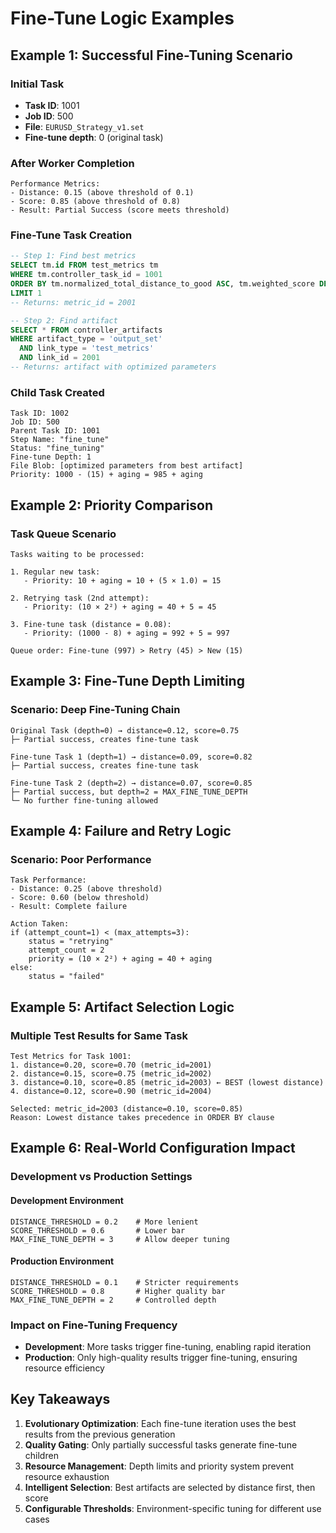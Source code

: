 # Fine-Tune Logic Examples

## Example 1: Successful Fine-Tuning Scenario

### Initial Task
- **Task ID**: 1001
- **Job ID**: 500
- **File**: `EURUSD_Strategy_v1.set`
- **Fine-tune depth**: 0 (original task)

### After Worker Completion
```
Performance Metrics:
- Distance: 0.15 (above threshold of 0.1)
- Score: 0.85 (above threshold of 0.8)
- Result: Partial Success (score meets threshold)
```

### Fine-Tune Task Creation
```sql
-- Step 1: Find best metrics
SELECT tm.id FROM test_metrics tm 
WHERE tm.controller_task_id = 1001
ORDER BY tm.normalized_total_distance_to_good ASC, tm.weighted_score DESC
LIMIT 1
-- Returns: metric_id = 2001

-- Step 2: Find artifact
SELECT * FROM controller_artifacts 
WHERE artifact_type = 'output_set' 
  AND link_type = 'test_metrics' 
  AND link_id = 2001
-- Returns: artifact with optimized parameters
```

### Child Task Created
```
Task ID: 1002
Job ID: 500
Parent Task ID: 1001
Step Name: "fine_tune"
Status: "fine_tuning"
Fine-tune Depth: 1
File Blob: [optimized parameters from best artifact]
Priority: 1000 - (15) + aging = 985 + aging
```

## Example 2: Priority Comparison

### Task Queue Scenario
```
Tasks waiting to be processed:

1. Regular new task:
   - Priority: 10 + aging = 10 + (5 × 1.0) = 15

2. Retrying task (2nd attempt):
   - Priority: (10 × 2²) + aging = 40 + 5 = 45

3. Fine-tune task (distance = 0.08):
   - Priority: (1000 - 8) + aging = 992 + 5 = 997

Queue order: Fine-tune (997) > Retry (45) > New (15)
```

## Example 3: Fine-Tune Depth Limiting

### Scenario: Deep Fine-Tuning Chain
```
Original Task (depth=0) → distance=0.12, score=0.75
├─ Partial success, creates fine-tune task

Fine-tune Task 1 (depth=1) → distance=0.09, score=0.82  
├─ Partial success, creates fine-tune task

Fine-tune Task 2 (depth=2) → distance=0.07, score=0.85
├─ Partial success, but depth=2 = MAX_FINE_TUNE_DEPTH
└─ No further fine-tuning allowed
```

## Example 4: Failure and Retry Logic

### Scenario: Poor Performance
```
Task Performance:
- Distance: 0.25 (above threshold)
- Score: 0.60 (below threshold)
- Result: Complete failure

Action Taken:
if (attempt_count=1) < (max_attempts=3):
    status = "retrying"
    attempt_count = 2
    priority = (10 × 2²) + aging = 40 + aging
else:
    status = "failed"
```

## Example 5: Artifact Selection Logic

### Multiple Test Results for Same Task
```
Test Metrics for Task 1001:
1. distance=0.20, score=0.70 (metric_id=2001)
2. distance=0.15, score=0.75 (metric_id=2002) 
3. distance=0.10, score=0.85 (metric_id=2003) ← BEST (lowest distance)
4. distance=0.12, score=0.90 (metric_id=2004)

Selected: metric_id=2003 (distance=0.10, score=0.85)
Reason: Lowest distance takes precedence in ORDER BY clause
```

## Example 6: Real-World Configuration Impact

### Development vs Production Settings

#### Development Environment
```
DISTANCE_THRESHOLD = 0.2    # More lenient
SCORE_THRESHOLD = 0.6       # Lower bar
MAX_FINE_TUNE_DEPTH = 3     # Allow deeper tuning
```

#### Production Environment  
```
DISTANCE_THRESHOLD = 0.1    # Stricter requirements
SCORE_THRESHOLD = 0.8       # Higher quality bar
MAX_FINE_TUNE_DEPTH = 2     # Controlled depth
```

### Impact on Fine-Tuning Frequency
- **Development**: More tasks trigger fine-tuning, enabling rapid iteration
- **Production**: Only high-quality results trigger fine-tuning, ensuring resource efficiency

## Key Takeaways

1. **Evolutionary Optimization**: Each fine-tune iteration uses the best results from the previous generation
2. **Quality Gating**: Only partially successful tasks generate fine-tune children
3. **Resource Management**: Depth limits and priority system prevent resource exhaustion
4. **Intelligent Selection**: Best artifacts are selected by distance first, then score
5. **Configurable Thresholds**: Environment-specific tuning for different use cases